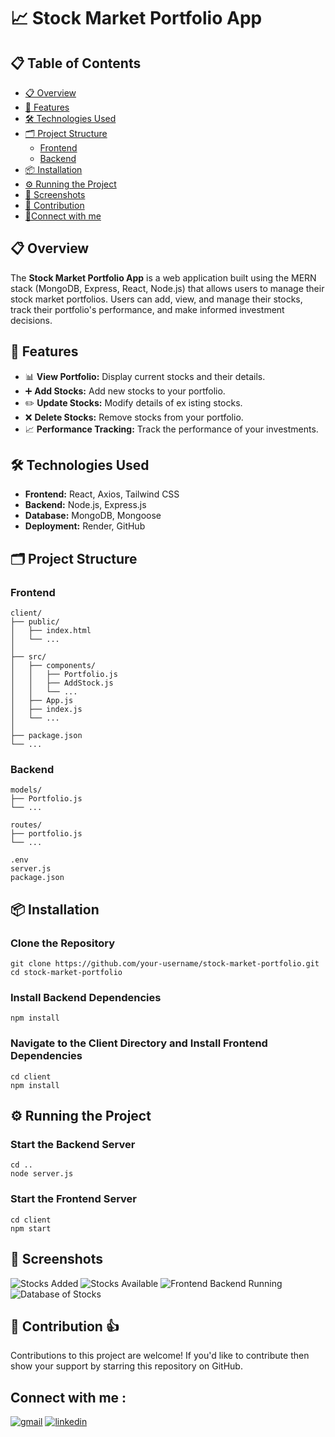 # 📈 Stock Market Portfolio App

## 📋 Table of Contents
- [📋 Overview](#-overview)
- [🚀 Features](#-features)
- [🛠️ Technologies Used](#-technologies-used)
- [🗂️ Project Structure](#️-project-structure)
  - [Frontend](#-frontend)
  - [Backend](#-backend)
- [📦 Installation](#-installation)
- [⚙️ Running the Project](#-running-the-project)
- [🎨 Screenshots](#-screenshots)
- [📜 Contribution](#-contribution)
- [🤝Connect with me](#-connect-with-me)

## 📋 Overview
The **Stock Market Portfolio App** is a web application built using the MERN stack (MongoDB, Express, React, Node.js) that allows users to manage their stock market portfolios. Users can add, view, and manage their stocks, track their portfolio's performance, and make informed investment decisions.

## 🚀 Features
- 📊 **View Portfolio:** Display current stocks and their details.
- ➕ **Add Stocks:** Add new stocks to your portfolio.
- ✏️ **Update Stocks:** Modify details of ex  isting stocks.
- ❌ **Delete Stocks:** Remove stocks from your portfolio.
- 📈 **Performance Tracking:** Track the performance of your investments.

## 🛠️ Technologies Used
- **Frontend:** React, Axios, Tailwind CSS
- **Backend:** Node.js, Express.js
- **Database:** MongoDB, Mongoose
- **Deployment:** Render, GitHub

## 🗂️ Project Structure

### Frontend
```
client/
├── public/                     
│   ├── index.html              
│   └── ...                     
│
├── src/                        
│   ├── components/             
│   │   ├── Portfolio.js        
│   │   ├── AddStock.js        
│   │   └── ...                 
│   ├── App.js                  
│   ├── index.js               
│   └── ...                     
│
├── package.json                
└── ...                         
```

### Backend
```
models/
├── Portfolio.js                
└── ...                        

routes/
├── portfolio.js               
└── ...                       

.env                            
server.js                     
package.json                   

```

## 📦 Installation
### Clone the Repository
```
git clone https://github.com/your-username/stock-market-portfolio.git
cd stock-market-portfolio
```
### Install Backend Dependencies
```
npm install
```
### Navigate to the Client Directory and Install Frontend Dependencies
```
cd client
npm install
```

## ⚙️ Running the Project
### Start the Backend Server
```
cd ..
node server.js
```
### Start the Frontend Server
```
cd client
npm start
```

## 🎨 Screenshots

![Stocks Added](https://github.com/user-attachments/assets/e79c1d27-8133-414f-a888-07692f9477cd)
![Stocks Available](https://github.com/user-attachments/assets/4a68d432-115c-4b6f-819f-c6a9eedd8de5)
![Frontend   Backend Running](https://github.com/user-attachments/assets/d6d2dd27-7d56-459c-9f00-d85710fa5f3a)
![Database of Stocks](https://github.com/user-attachments/assets/fb197a1b-c65d-4846-905f-d22db89f12a7)

## 🌟 Contribution 👍
Contributions to this project are welcome! If you'd like to contribute then show your support by starring this repository on GitHub.

## Connect with me :

[![gmail](https://img.shields.io/badge/Gmail-D14836?style=for-the-badge&logo=gmail&logoColor=white)](mailto:adityapateriya7986@gmail.com)
[![linkedin](https://img.shields.io/badge/linkedin-0A66C2?style=for-the-badge&logo=linkedin&logoColor=white)](https://www.linkedin.com/in/aditya-pateriya7781/)

